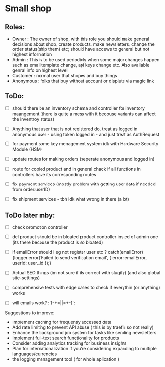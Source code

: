 # Small shop

## Roles:
- Owner : The owner of shop, with this role you should make general decisions about shop, create products, make newsletters, change the order status(ship them) etc; should have accews to general but not highest information
- Admin : This is to be used periodicly when some major changes happen such as email template change, api keys change etc. Also avaliable genral info on highest level
- Customer : normal user that shopes and buy things
- Anonymous : folks that buy without account or dispiute via magic link

## ToDo: 
 - [ ] should there be an inventory schema and controller for inventory maangement (there is quite a mess with it becouse variants can affect the inventroy status)

 - [ ] Anything that user that is not reqistered do, treat as logged in anonymous user - using token logged in - and just treat as AuthRequest 
 
 - [ ] for payment some key menagement system idk with Hardware Security Module (HSM)

 - [ ] update routes for making orders (seperate anonymous and logged in)
 - [ ] route for copied product and in general chack if all functions in controllers have its corresponding routes

 - [ ] fix payment services (mostly problem with getting user data if needed from order.userID)
 - [ ] fix shipment services - tbh idk what wrong in there (a lot)

## ToDo later mby:
 - [ ] check promotion controller
 - [ ] del product should be in bloated product controller insted of admin one (its there becouse the product is so bloated)
 - [ ] if emailError should i eg not register user etc ? catch(emailError) {logger.error('Failed to send verification email', { error: emailError, userId: user._id });}


 - [ ] Actual SEO things (im not sure if its correct with slugify) (and also global site-settings)

 - [ ] comprehensive tests with edge cases to check if everythin (or anything) works
 - [ ] will emails work? :'(-+=||=+-)':

Suggestions to improve:
 - Implement caching for frequently accessed data
 - Add rate limiting to prevent API abuse ( this is by traefik so not really)
 - Enhance the background job system for tasks like sending newsletters
 - Implement full-text search functionality for products
 - Consider adding analytics tracking for business insights
 - Plan for internationalization if you're considering expanding to multiple languages/currencies
 - the logging management tool ( for whole aplication )